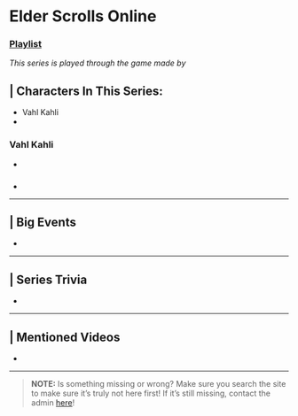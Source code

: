 # Elder Scrolls Online
### [Playlist]()
*This series is played through the game []() made by []()*

## | Characters In This Series:
- Vahl Kahli
- 

### Vahl Kahli
- 

### 
- 

----

## | Big Events
- 

----

## | Series Trivia
- 

----
 
## | Mentioned Videos
- []()
 
----
 
> **NOTE:** Is something missing or wrong? Make sure you search the site to make sure it’s truly not here first! If it’s still missing, contact the admin [here](../chapter_2.html)!
